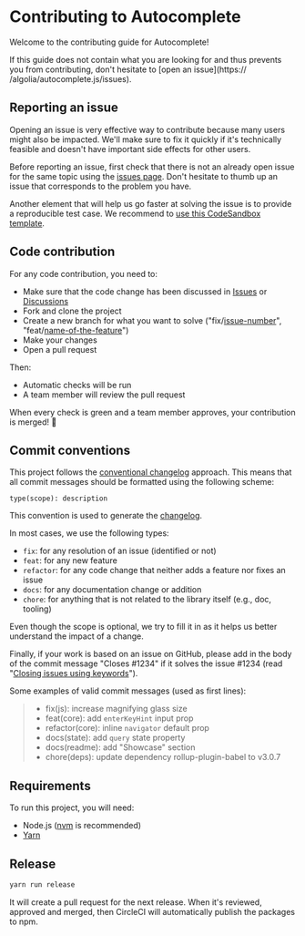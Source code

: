 # Contributing to Autocomplete

Welcome to the contributing guide for Autocomplete!

If this guide does not contain what you are looking for and thus prevents you from contributing, don't hesitate to [open an issue](https:// /algolia/autocomplete.js/issues).

## Reporting an issue

Opening an issue is very effective way to contribute because many users might also be impacted. We'll make sure to fix it quickly if it's technically feasible and doesn't have important side effects for other users.

Before reporting an issue, first check that there is not an already open issue for the same topic using the [issues page](https://github.com/algolia/autocomplete.js/issues). Don't hesitate to thumb up an issue that corresponds to the problem you have.

Another element that will help us go faster at solving the issue is to provide a reproducible test case. We recommend to [use this CodeSandbox template](https://codesandbox.io/s/github/algolia/autocomplete/tree/next/examples/js?file=/app.tsx).

## Code contribution

For any code contribution, you need to:

- Make sure that the code change has been discussed in [Issues](https://github.com/algolia/autocomplete.js/issues) or [Discussions](https://github.com/algolia/autocomplete.js/discussions)
- Fork and clone the project
- Create a new branch for what you want to solve ("fix/<u>issue-number</u>", "feat/<u>name-of-the-feature</u>")
- Make your changes
- Open a pull request

Then:

- Automatic checks will be run
- A team member will review the pull request

When every check is green and a team member approves, your contribution is merged! 🚀

## Commit conventions

This project follows the [conventional changelog](https://conventionalcommits.org/) approach. This means that all commit messages should be formatted using the following scheme:

```
type(scope): description
```

This convention is used to generate the [changelog](https://github.com/algolia/autocomplete.js/tree/next/CHANGELOG.md).

In most cases, we use the following types:

- `fix`: for any resolution of an issue (identified or not)
- `feat`: for any new feature
- `refactor`: for any code change that neither adds a feature nor fixes an issue
- `docs`: for any documentation change or addition
- `chore`: for anything that is not related to the library itself (e.g., doc, tooling)

Even though the scope is optional, we try to fill it in as it helps us better understand the impact of a change.

Finally, if your work is based on an issue on GitHub, please add in the body of the commit message "Closes #1234" if it solves the issue #1234 (read "[Closing issues using keywords](https://help.github.com/en/articles/closing-issues-using-keywords)").

Some examples of valid commit messages (used as first lines):

> - fix(js): increase magnifying glass size
> - feat(core): add `enterKeyHint` input prop
> - refactor(core): inline `navigator` default prop
> - docs(state): add `query` state property
> - docs(readme): add "Showcase" section
> - chore(deps): update dependency rollup-plugin-babel to v3.0.7

## Requirements

To run this project, you will need:

- Node.js ([nvm](https://github.com/creationix/nvm#install-script) is recommended)
- [Yarn](https://yarnpkg.com)

## Release

```sh
yarn run release
```

It will create a pull request for the next release. When it's reviewed, approved and merged, then CircleCI will automatically publish the packages to npm.
